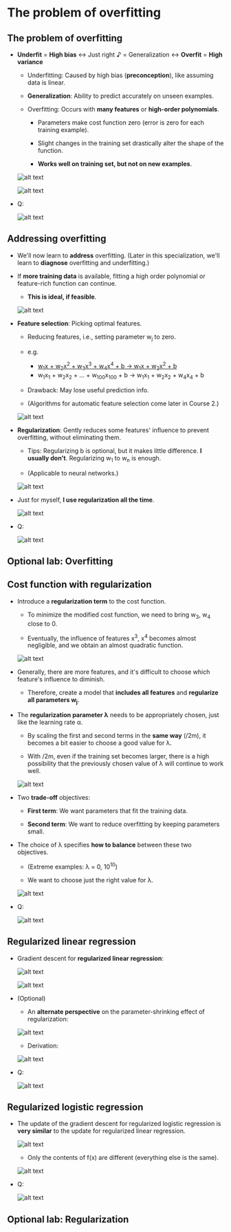 # The problem of overfitting

## The problem of overfitting

- **Underfit** = **High bias** ↔ Just right &#9834; = Generalization ↔ **Overfit** = **High variance**

  - Underfitting: Caused by high bias (**preconception**), like assuming data is linear.

  - **Generalization**: Ability to predict accurately on unseen examples.

  - Overfitting: Occurs with **many features** or **high-order polynomials**.

    - Parameters make cost function zero (error is zero for each training example).

    - Slight changes in the training set drastically alter the shape of the function.

    - **Works well on training set, but not on new examples**.

  ![alt text](resources/notes/01.png)

  ![alt text](resources/notes/02.png)

- Q:

  ![alt text](resources/questions/01.png)

## Addressing overfitting

- We'll now learn to **address** overfitting. (Later in this specialization, we'll learn to **diagnose** overfitting and underfitting.)

- If **more training data** is available, fitting a high order polynomial or feature-rich function can continue.

  - **This is ideal, if feasible**.

  ![alt text](resources/notes/03.png)

- **Feature selection**: Picking optimal features.

  - Reducing features, i.e., setting parameter w<sub>j</sub> to zero.

  - e.g.

    - [w<sub>1</sub>x + w<sub>2</sub>x<sup>2</sup> + w<sub>3</sub>x<sup>3</sup> + w<sub>4</sub>x<sup>4</sup> + b &rarr; w<sub>1</sub>x + w<sub>2</sub>x<sup>2</sup> + b](https://github.com/shisotem/stanford-andrew-ng-ml-dl/blob/main/s1_machine_learning_specialization/c1_supervised_machine_learning_regression_and_classification/w3_classification/07_the_problem_of_overfitting/resources/notes/01.png)
    - w<sub>1</sub>x<sub>1</sub> + w<sub>2</sub>x<sub>2</sub> + ... + w<sub>100</sub>x<sub>100</sub> + b &rarr; w<sub>1</sub>x<sub>1</sub> + w<sub>2</sub>x<sub>2</sub> + w<sub>4</sub>x<sub>4</sub> + b

  - Drawback: May lose useful prediction info.

  - (Algorithms for automatic feature selection come later in Course 2.)

  ![alt text](resources/notes/04.png)

- **Regularization**: Gently reduces some features' influence to prevent overfitting, without eliminating them.

  - Tips: Regularizing b is optional, but it makes little difference. **I usually don't**. Regularizing w<sub>1</sub> to w<sub>n</sub> is enough.

  - (Applicable to neural networks.)

  ![alt text](resources/notes/05.png)

- Just for myself, **I use regularization all the time**.

  ![alt text](resources/notes/06.png)

- Q:

  ![alt text](resources/questions/02.png)

## Optional lab: Overfitting

## Cost function with regularization

- Introduce a **regularization term** to the cost function.

  - To minimize the modified cost function, we need to bring w<sub>3</sub>, w<sub>4</sub> close to 0.

  - Eventually, the influence of features x<sup>3</sup>, x<sup>4</sup> becomes almost negligible, and we obtain an almost quadratic function.

  ![alt text](resources/notes/07.png)

- Generally, there are more features, and it's difficult to choose which feature's influence to diminish.

  - Therefore, create a model that **includes all features** and **regularize all parameters w<sub>j</sub>**.

- The **regularization parameter &lambda;** needs to be appropriately chosen, just like the learning rate &alpha;.

  - By scaling the first and second terms in the **same way** (/2m), it becomes a bit easier to choose a good value for λ.

  - With /2m, even if the training set becomes larger, there is a high possibility that the previously chosen value of λ will continue to work well.

  ![alt text](resources/notes/08.png)

- Two **trade-off** objectives:

  - **First term**: We want parameters that fit the training data.

  - **Second term**: We want to reduce overfitting by keeping parameters small.

- The choice of &lambda; specifies **how to balance** between these two objectives.

  - (Extreme examples: &lambda; = 0, 10<sup>10</sup>)

  - We want to choose just the right value for &lambda;.

  ![alt text](resources/notes/09.png)

- Q:

  ![alt text](resources/questions/03.png)

## Regularized linear regression

- Gradient descent for **regularized linear regression**:

  ![alt text](resources/notes/10.png)

  ![alt text](resources/notes/11.png)

- (Optional)

  - An **alternate perspective** on the parameter-shrinking effect of regularization:

  ![alt text](resources/notes/12.png)

  - Derivation:

  ![alt text](resources/notes/13.png)

- Q:

  ![alt text](resources/questions/04.png)

## Regularized logistic regression

- The update of the gradient descent for regularized logistic regression is **very similar** to the update for regularized linear regression.

  ![alt text](resources/notes/14.png)

  - Only the contents of f(x) are different (everything else is the same).

  ![alt text](resources/notes/15.png)

- Q:

  ![alt text](resources/questions/05.png)

## Optional lab: Regularization

